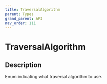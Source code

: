 ```yaml
---
title: TraversalAlgorithm
parent: Types
grand_parent: API
nav_order: 111
---
```


# TraversalAlgorithm

## Description

Enum indicating what traversal algorithm to use.
